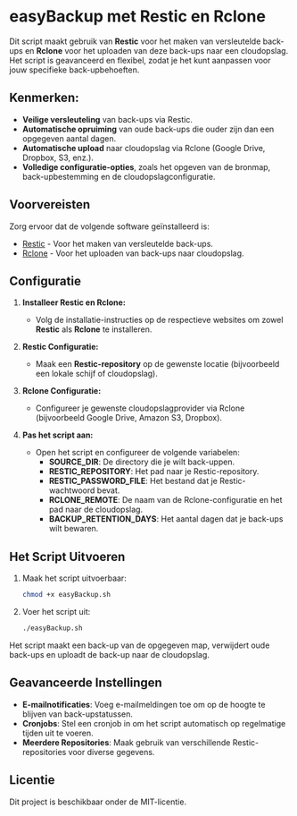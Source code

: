 # easyBackup met Restic en Rclone

Dit script maakt gebruik van **Restic** voor het maken van versleutelde back-ups en **Rclone** voor het uploaden van deze back-ups naar een cloudopslag. Het script is geavanceerd en flexibel, zodat je het kunt aanpassen voor jouw specifieke back-upbehoeften.

## Kenmerken:
- **Veilige versleuteling** van back-ups via Restic.
- **Automatische opruiming** van oude back-ups die ouder zijn dan een opgegeven aantal dagen.
- **Automatische upload** naar cloudopslag via Rclone (Google Drive, Dropbox, S3, enz.).
- **Volledige configuratie-opties**, zoals het opgeven van de bronmap, back-upbestemming en de cloudopslagconfiguratie.

## Voorvereisten
Zorg ervoor dat de volgende software geïnstalleerd is:

- [Restic](https://restic.readthedocs.io/en/stable/030_preparing/) - Voor het maken van versleutelde back-ups.
- [Rclone](https://rclone.org/install/) - Voor het uploaden van back-ups naar cloudopslag.

## Configuratie
1. **Installeer Restic en Rclone:**
   - Volg de installatie-instructies op de respectieve websites om zowel **Restic** als **Rclone** te installeren.

2. **Restic Configuratie:**
   - Maak een **Restic-repository** op de gewenste locatie (bijvoorbeeld een lokale schijf of cloudopslag).

3. **Rclone Configuratie:**
   - Configureer je gewenste cloudopslagprovider via Rclone (bijvoorbeeld Google Drive, Amazon S3, Dropbox).

4. **Pas het script aan:**
   - Open het script en configureer de volgende variabelen:
     - **SOURCE_DIR**: De directory die je wilt back-uppen.
     - **RESTIC_REPOSITORY**: Het pad naar je Restic-repository.
     - **RESTIC_PASSWORD_FILE**: Het bestand dat je Restic-wachtwoord bevat.
     - **RCLONE_REMOTE**: De naam van de Rclone-configuratie en het pad naar de cloudopslag.
     - **BACKUP_RETENTION_DAYS**: Het aantal dagen dat je back-ups wilt bewaren.

## Het Script Uitvoeren
1. Maak het script uitvoerbaar:
   ```bash
   chmod +x easyBackup.sh
   ```

2. Voer het script uit:
   ```bash
   ./easyBackup.sh
   ```

Het script maakt een back-up van de opgegeven map, verwijdert oude back-ups en uploadt de back-up naar de cloudopslag.

## Geavanceerde Instellingen
- **E-mailnotificaties**: Voeg e-mailmeldingen toe om op de hoogte te blijven van back-upstatussen.
- **Cronjobs**: Stel een cronjob in om het script automatisch op regelmatige tijden uit te voeren.
- **Meerdere Repositories**: Maak gebruik van verschillende Restic-repositories voor diverse gegevens.

## Licentie
Dit project is beschikbaar onder de MIT-licentie.
